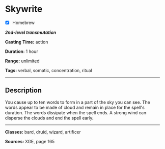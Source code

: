 # Skywrite

- [x] Homebrew

***2nd-level transmutation***

**Casting Time:** action

**Duration:** 1 hour

**Range:** unlimited

**Tags:** verbal, somatic, concentration, ritual

---

## Description
You cause up to ten words to form in a part of the sky you can see. The words appear to be made of cloud and remain in place for the spell's duration. The words dissipate when the spell ends. A strong wind can disperse the clouds and end the spell early.

---

**Classes:** bard, druid, wizard, artificer

**Sources:** XGE, page 165
